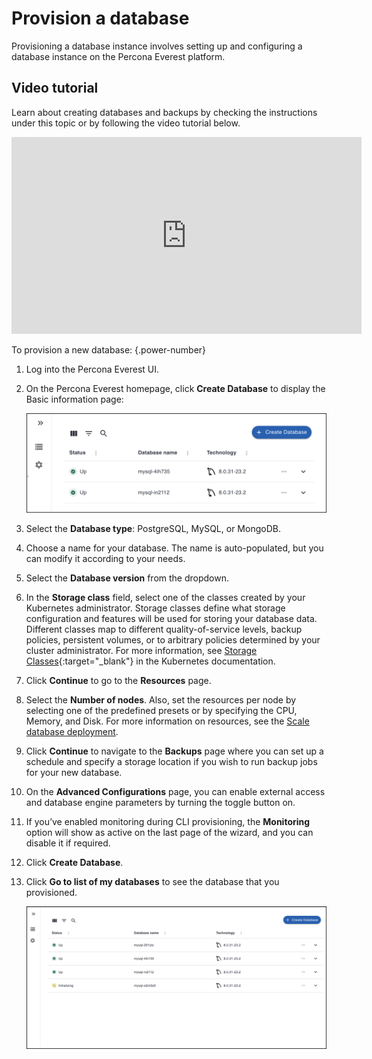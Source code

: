 # Provision a database

Provisioning a database instance involves setting up and configuring a database instance on the Percona Everest platform. 

## Video tutorial

Learn about creating databases and backups by checking the instructions under this topic or by following the video tutorial below.

<iframe width="560" height="315" src="https://www.youtube.com/embed/vxhNon-el9Q?si=8toRQZ-Z1-prU9vC" title="YouTube video player" frameborder="0" allow="accelerometer; autoplay; clipboard-write; encrypted-media; gyroscope; picture-in-picture; web-share" allowfullscreen></iframe>

To provision a new database:
{.power-number}

1. Log into the Percona Everest UI.

2. On the Percona Everest homepage, click **Create Database** to display the Basic information page:

    ![!image](../images/everest_db_provision.png)

3. Select the **Database type**: PostgreSQL, MySQL, or MongoDB.

4. Choose a name for your database. The name is auto-populated, but you can modify it according to your needs.

5. Select the **Database version** from the dropdown.

6. In the **Storage class** field, select one of the classes created by your Kubernetes administrator. Storage classes define what storage configuration and features will be used for storing your database data. Different classes map to different quality-of-service levels, backup policies, persistent volumes, or to arbitrary policies determined by your cluster administrator. For more information, see [Storage Classes](https://kubernetes.io/docs/concepts/storage/storage-classes/){:target="_blank"} in the Kubernetes documentation. 

7. Click **Continue** to go to the **Resources** page.

8. Select the **Number of nodes**. Also, set the resources per node by selecting one of the predefined presets or by specifying the CPU, Memory, and Disk. For more information on resources, see the [Scale database deployment](../use/scaling.md).

9. Click **Continue** to navigate to the **Backups** page where you can set up a schedule and specify a storage location if you wish to run backup jobs for your new database.

10. On the **Advanced Configurations** page, you can enable external access and database engine parameters by turning the toggle button on.

11. If you’ve enabled monitoring during CLI provisioning, the **Monitoring** option will show as active on the last page of the wizard, and you can disable it if required.

12. Click **Create Database**.

13. Click **Go to list of my databases** to see the database that you provisioned.

    ![!image](../images/everest_provisioned_db.png)

    